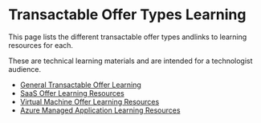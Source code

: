 # Transactable Offer Types Learning

This page lists the different transactable offer types andlinks to learning resources for each.

These are technical learning materials and are intended for a technologist audience.

- [General Transactable Offer Learning](./learning-general.md)
- [SaaS Offer Learning Resources](./learning-saas.md)
- [Virtual Machine Offer Learning Resources](./learning-vm.md)
- [Azure Managed Application Learning Resources](./learning-ama.md)